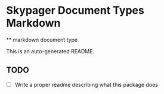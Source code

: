 # Skypager Document Types Markdown

** markdown document type

This is an auto-generated README.

## TODO
 - [ ] Write a proper readme describing what this package does